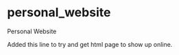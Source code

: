 personal_website
================

Personal Website

Added this line to try and get html page to show up online.
